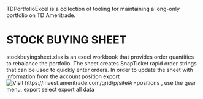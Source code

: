 TDPortfolioExcel is a collection of tooling for maintaining a long-only portfolio on TD Ameritrade. 

# STOCK BUYING SHEET
stockbuyingsheet.xlsx is an excel workbook that provides order quantities to rebalance the portfolio. 
The sheet creates SnapTicket rapid order strings that can be used to quickly enter orders. In order to
update the sheet with information from the account position export ![Visit https://invest.ameritrade.com/grid/p/site#r=positions , use the gear menu, export
select export all data](positionexport.png)
